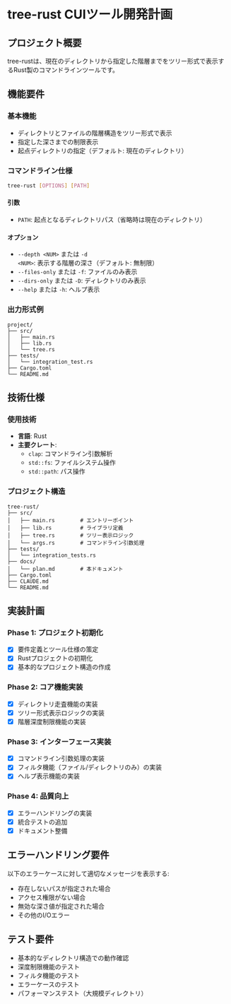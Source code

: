 # tree-rust CUIツール開発計画

## プロジェクト概要

tree-rustは、現在のディレクトリから指定した階層までをツリー形式で表示するRust製のコマンドラインツールです。

## 機能要件

### 基本機能
- ディレクトリとファイルの階層構造をツリー形式で表示
- 指定した深さまでの制限表示
- 起点ディレクトリの指定（デフォルト: 現在のディレクトリ）

### コマンドライン仕様
```bash
tree-rust [OPTIONS] [PATH]
```

#### 引数
- `PATH`: 起点となるディレクトリパス（省略時は現在のディレクトリ）

#### オプション
- `--depth <NUM>` または `-d <NUM>`: 表示する階層の深さ（デフォルト: 無制限）
- `--files-only` または `-f`: ファイルのみ表示
- `--dirs-only` または `-D`: ディレクトリのみ表示
- `--help` または `-h`: ヘルプ表示

### 出力形式例
```
project/
├── src/
│   ├── main.rs
│   ├── lib.rs
│   └── tree.rs
├── tests/
│   └── integration_test.rs
├── Cargo.toml
└── README.md
```

## 技術仕様

### 使用技術
- **言語**: Rust
- **主要クレート**:
  - `clap`: コマンドライン引数解析
  - `std::fs`: ファイルシステム操作
  - `std::path`: パス操作

### プロジェクト構造
```
tree-rust/
├── src/
│   ├── main.rs        # エントリーポイント
│   ├── lib.rs         # ライブラリ定義
│   ├── tree.rs        # ツリー表示ロジック
│   └── args.rs        # コマンドライン引数処理
├── tests/
│   └── integration_tests.rs
├── docs/
│   └── plan.md        # 本ドキュメント
├── Cargo.toml
├── CLAUDE.md
└── README.md
```

## 実装計画

### Phase 1: プロジェクト初期化
- [x] 要件定義とツール仕様の策定
- [x] Rustプロジェクトの初期化
- [x] 基本的なプロジェクト構造の作成

### Phase 2: コア機能実装
- [x] ディレクトリ走査機能の実装
- [x] ツリー形式表示ロジックの実装
- [x] 階層深度制限機能の実装

### Phase 3: インターフェース実装
- [x] コマンドライン引数処理の実装
- [x] フィルタ機能（ファイル/ディレクトリのみ）の実装
- [x] ヘルプ表示機能の実装

### Phase 4: 品質向上
- [x] エラーハンドリングの実装
- [x] 統合テストの追加
- [x] ドキュメント整備

## エラーハンドリング要件

以下のエラーケースに対して適切なメッセージを表示する:
- 存在しないパスが指定された場合
- アクセス権限がない場合
- 無効な深さ値が指定された場合
- その他のI/Oエラー

## テスト要件

- 基本的なディレクトリ構造での動作確認
- 深度制限機能のテスト
- フィルタ機能のテスト
- エラーケースのテスト
- パフォーマンステスト（大規模ディレクトリ）